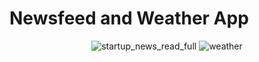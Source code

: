 # Newsfeed and Weather App
<p align="center">
<img src="https://imgur.com/glRJaRd" alt="startup_news_read_full"/>
<img src="https://imgur.com/a/rJoBnV4" alt="weather"/>
</p>
